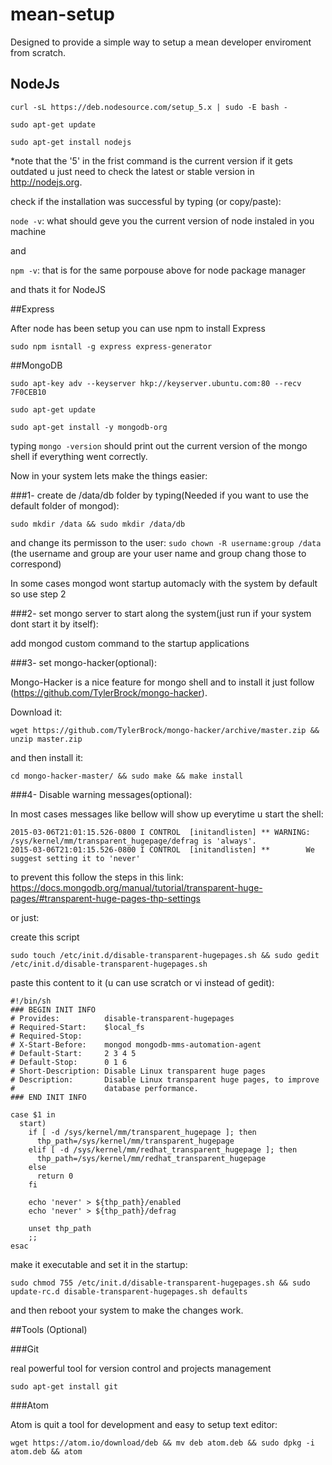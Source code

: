 # mean-setup

Designed to provide a simple way to setup a mean developer enviroment from scratch.

## NodeJs 

```curl -sL https://deb.nodesource.com/setup_5.x | sudo -E bash -```

```sudo apt-get update``` 

```sudo apt-get install nodejs``` 

*note that the '5' in the frist command is the current version if it gets outdated u just need to check the latest or stable version in http://nodejs.org.

check if the installation was successful by typing (or copy/paste):

```node -v```: what should geve you the current version of node instaled in you machine

and

```npm -v```: that is for the same porpouse above for node package manager

and thats it for NodeJS

##Express

  After node has been setup you can use npm to install Express

  ```
  sudo npm isntall -g express express-generator
  ```

##MongoDB

```sudo apt-key adv --keyserver hkp://keyserver.ubuntu.com:80 --recv 7F0CEB10```

```sudo apt-get update```

```sudo apt-get install -y mongodb-org```

typing ```mongo -version``` should print out the current version of the mongo shell if everything went correctly.

Now in your system lets make the things easier:

###1- create de /data/db folder by typing(Needed if you want to use the default folder of mongod):

  ```sudo mkdir /data && sudo mkdir /data/db```
  
  and change its permisson to the user: 
  ```sudo chown -R username:group /data```   (the username and group are your user name and group chang those to correspond)
  
  
In some cases mongod wont startup automacly with the system by default so use step 2

###2- set mongo server to start along the system(just run if your system dont start it by itself):

  add mongod custom command to the startup applications
  
###3- set mongo-hacker(optional):

  Mongo-Hacker is a nice feature for mongo shell and to install it just follow (https://github.com/TylerBrock/mongo-hacker).
  
  Download it:
  ```
 wget https://github.com/TylerBrock/mongo-hacker/archive/master.zip && unzip master.zip
  ```

  and then install it:
  ```
  cd mongo-hacker-master/ && sudo make && make install
  ```
  
  
###4- Disable warning messages(optional):

  In most cases messages like bellow will show up everytime u start the shell:
  ```
  2015-03-06T21:01:15.526-0800 I CONTROL  [initandlisten] ** WARNING: /sys/kernel/mm/transparent_hugepage/defrag is 'always'.
  2015-03-06T21:01:15.526-0800 I CONTROL  [initandlisten] **        We suggest setting it to 'never'
  ```
  
  to prevent this follow the steps in this link:
  https://docs.mongodb.org/manual/tutorial/transparent-huge-pages/#transparent-huge-pages-thp-settings
  
  or just:
  
  create this script
  ```
  sudo touch /etc/init.d/disable-transparent-hugepages.sh && sudo gedit /etc/init.d/disable-transparent-hugepages.sh
  ```
  
  paste this content to it (u can use scratch or vi instead of gedit):
  ```
  #!/bin/sh
  ### BEGIN INIT INFO
  # Provides:          disable-transparent-hugepages
  # Required-Start:    $local_fs
  # Required-Stop:
  # X-Start-Before:    mongod mongodb-mms-automation-agent
  # Default-Start:     2 3 4 5
  # Default-Stop:      0 1 6
  # Short-Description: Disable Linux transparent huge pages
  # Description:       Disable Linux transparent huge pages, to improve
  #                    database performance.
  ### END INIT INFO
  
  case $1 in
    start)
      if [ -d /sys/kernel/mm/transparent_hugepage ]; then
        thp_path=/sys/kernel/mm/transparent_hugepage
      elif [ -d /sys/kernel/mm/redhat_transparent_hugepage ]; then
        thp_path=/sys/kernel/mm/redhat_transparent_hugepage
      else
        return 0
      fi
  
      echo 'never' > ${thp_path}/enabled
      echo 'never' > ${thp_path}/defrag
  
      unset thp_path
      ;;
  esac

  ```
  
  make it executable and set it in the startup:
  
  ```
  sudo chmod 755 /etc/init.d/disable-transparent-hugepages.sh && sudo update-rc.d disable-transparent-hugepages.sh defaults
  ```
  
  and then reboot your system to make the changes work.
  
  ##Tools (Optional)
  
  ###Git
  
  real powerful tool for version control and projects management
  
  ``` sudo apt-get install git ```
  
  ###Atom
  
  Atom is quit a tool for development and easy to setup text editor:
  ```
  wget https://atom.io/download/deb && mv deb atom.deb && sudo dpkg -i atom.deb && atom

  ```

